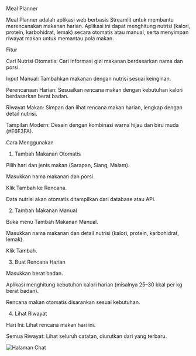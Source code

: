 Meal Planner

Meal Planner adalah aplikasi web berbasis Streamlit untuk membantu merencanakan makanan harian. Aplikasi ini dapat menghitung nutrisi (kalori, protein, karbohidrat, lemak) secara otomatis atau manual, serta menyimpan riwayat makan untuk memantau pola makan.

Fitur

Cari Nutrisi Otomatis: Cari informasi gizi makanan berdasarkan nama dan porsi.

Input Manual: Tambahkan makanan dengan nutrisi sesuai keinginan.

Perencanaan Harian: Sesuaikan rencana makan dengan kebutuhan kalori berdasarkan berat badan.

Riwayat Makan: Simpan dan lihat rencana makan harian, lengkap dengan detail nutrisi.

Tampilan Modern: Desain dengan kombinasi warna hijau dan biru muda (#E6F3FA).

Cara Menggunakan
1. Tambah Makanan Otomatis

Pilih hari dan jenis makan (Sarapan, Siang, Malam).

Masukkan nama makanan dan porsi.

Klik Tambah ke Rencana.

Data nutrisi akan otomatis ditampilkan dari database atau API.

2. Tambah Makanan Manual

Buka menu Tambah Makanan Manual.

Masukkan nama makanan dan detail nutrisi (kalori, protein, karbohidrat, lemak).

Klik Tambah.

3. Buat Rencana Harian

Masukkan berat badan.

Aplikasi menghitung kebutuhan kalori harian (misalnya 25–30 kkal per kg berat badan).

Rencana makan otomatis disarankan sesuai kebutuhan.

4. Lihat Riwayat

Hari Ini: Lihat rencana makan hari ini.


Semua Riwayat: Lihat seluruh catatan, diurutkan dari yang terbaru.


![Halaman Chat](assets/images/logo.png)

